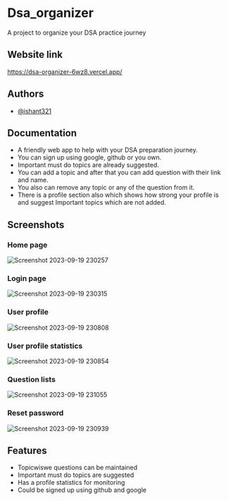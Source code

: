 
# Dsa_organizer

A project to organize your DSA practice journey




## Website link

https://dsa-organizer-6wz8.vercel.app/


## Authors

- [@ishant321](https://github.com/ishant321/Dsa_organizer)


## Documentation

- A friendly web app to help with your DSA preparation journey.
- You can sign up using google, github or you own.
- Important must do topics are already suggested.
- You can add a topic and after that you can add question with their link and name.
- You also can remove any topic or any of the question from it.
- There is a profile section also which shows how strong your profile is and suggest Important topics which are not added.



## Screenshots

### Home page
![Screenshot 2023-09-19 230257](https://github.com/ishant321/Dsa_organizer/assets/82669824/69716dd0-75f6-4f05-86fa-008d96b50c60)

### Login page
![Screenshot 2023-09-19 230315](https://github.com/ishant321/Dsa_organizer/assets/82669824/0d96b477-9a86-4f42-9814-3a9e200a3def)

### User profile
![Screenshot 2023-09-19 230808](https://github.com/ishant321/Dsa_organizer/assets/82669824/151b4dcf-1fe0-450b-9025-7269fc180e30)

### User profile statistics
![Screenshot 2023-09-19 230854](https://github.com/ishant321/Dsa_organizer/assets/82669824/83eb54e3-8f08-4c9c-8946-eadfef5360cd)

### Question lists
![Screenshot 2023-09-19 231055](https://github.com/ishant321/Dsa_organizer/assets/82669824/199724c2-4ade-4525-976c-aecd111079c1)

### Reset password
![Screenshot 2023-09-19 230939](https://github.com/ishant321/Dsa_organizer/assets/82669824/242a7e56-4aeb-4161-b7ed-44e3af69cd2e)




## Features

- Topicwiswe questions can be maintained
- Important must do topics are suggested
- Has a profile statistics for monitoring
- Could be signed up using github and google



    
